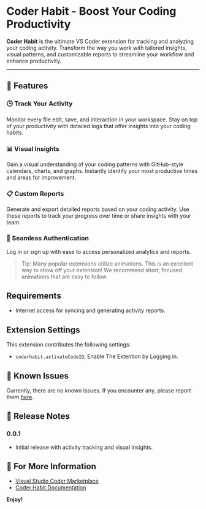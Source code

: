 # Coder Habit - Boost Your Coding Productivity  

**Coder Habit** is the ultimate VS Coder extension for tracking and analyzing your coding activity. Transform the way you work with tailored insights, visual patterns, and customizable reports to streamline your workflow and enhance productivity.  

---

## 🚀 Features  

### 🕒 Track Your Activity  
Monitor every file edit, save, and interaction in your workspace. Stay on top of your productivity with detailed logs that offer insights into your coding habits.  

### 📊 Visual Insights  
Gain a visual understanding of your coding patterns with GitHub-style calendars, charts, and graphs. Instantly identify your most productive times and areas for improvement.  

### 📋 Custom Reports  
Generate and export detailed reports based on your coding activity. Use these reports to track your progress over time or share insights with your team.  

### 🔐 Seamless Authentication  
Log in or sign up with ease to access personalized analytics and reports.  

> Tip: Many popular extensions utilize animations. This is an excellent way to show off your extension! We recommend short, focused animations that are easy to follow.


## Requirements

- Internet access for syncing and generating activity reports.  


## Extension Settings

This extension contributes the following settings:

* `coderhabit.activateCodeIQ`: Enable The Extention by Logging in.


## 🐛 Known Issues  

Currently, there are no known issues. If you encounter any, please report them [here](https://coderhabit.xyz).  

## 📝 Release Notes  

### 0.0.1  
- Initial release with activity tracking and visual insights.  

## 📖 For More Information  

- [Visual Studio Coder Marketplace](https://marketplace.visualstudio.com)  
- [Coder Habit Documentation](https://coderhabit.xyz/docs)  



**Enjoy!**
